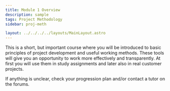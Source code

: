 ```yaml
---
title: Module 1 Overview
description: sample
tags: Project Methodology
sidebar: proj-meth

layout: ../../../../layouts/MainLayout.astro
---
```


This is a short, but important course where you will be introduced to basic principles of project development and useful working methods. These tools will give you an opportunity to work more effectively and transparently. At first you will use them in study assignments and later also in real customer projects.

If anything is unclear, check your progression plan and/or contact a tutor on the forums.
